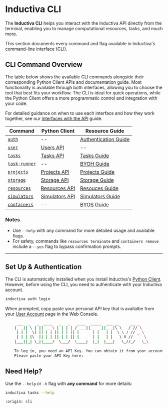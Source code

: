 # Inductiva CLI

The **Inductiva CLI** helps you interact with the Inductiva API directly from the terminal, enabling you to manage computational resources, tasks, and much more.

This section documents every command and flag available in Inductiva's command-line interface (CLI).

## CLI Command Overview

The table below shows the available CLI commands alongside their corresponding Python Client APIs and documentation guide. Most functionality is available through both interfaces, allowing you to choose the tool that best fits your workflow. The CLI is ideal for quick operations, while the Python Client offers a more programmatic control and integration with your code.

For detailed guidance on when to use each interface and how they work together, see our [Interfaces with the API](http://inductiva.ai/guides/how-it-works/building-blocks/index) guide.

| Command        | Python Client                                             | Resource Guide                                                   |
|----------------------|-----------------------------------------------------------|------------------------------------------------------------------|
| [`auth`](auth.md)               | --                              | [Authentication Guide](https://inductiva.ai/guides/how-it-works/get-started/install-guide)        |
| [`user`](user.md)               | [Users API](https://inductiva.ai/guides/api-functions/api/inductiva.users)                              | --        |
| [`tasks`](tasks.md)              | [Tasks API](https://inductiva.ai/guides/api-functions/api/inductiva.tasks)                              | [Tasks Guide](https://inductiva.ai/guides/how-it-works/intro/tasks)                |
| [`task-runner`](task-runner.md)          | --                     | [BYOH Guide](https://inductiva.ai/guides/expand/use-local-task-runner/index)          |
| [`projects`](projects.md)           | [Projects API](https://inductiva.ai/guides/api-functions/api/inductiva.projects)                        | [Projects Guide](https://inductiva.ai/guides/how-it-works/intro/projects)       |
| [`storage`](storage.md)            | [Storage API](https://inductiva.ai/guides/api-functions/api/inductiva.storage)                          | [Storage Guide](https://inductiva.ai/guides/how-it-works/intro/data_flow)            |
| [`resources`](resources.md)          | [Resources API](https://inductiva.ai/guides/api-functions/api/inductiva.resources)                      | [Resouces Guide](https://inductiva.ai/guides/how-it-works/intro/shared_dedicated_resources)          |
| [`simulators`](simulators.md)               | [Simulators API](https://inductiva.ai/guides/api-functions/api/inductiva.simulators)      | [Simulators Guide](../../how-it-works/simulators/index.md)  |
| [`containers`](containers.md)         | --  | [BYOS Guide](https://inductiva.ai/guides/expand/bring-your-own-software/index) |

### Notes

- Use `--help` with any command for more detailed usage and available flags.
- For safety, commands like `resources terminate` and `containers remove` include a `--yes` flag to bypass confirmation prompts.


---

## Set Up & Authentication

The CLI is automatically installed when you install
Inductiva's [Python Client](../api/index.md). However, before using the CLI,
you need to authenticate with your Inductiva account.

```sh
inductiva auth login
```

When prompted, copy paste your personal API key that is availalbe
from your [User Account](<https://console.inductiva.ai/account/profile>)
page in the Web Console.

```sh
     ___  _   _  ____   _   _   ____  _____  ___ __     __ _
    |_ _|| \ | ||  _ \ | | | | / ___||_   _||_ _|\ \   / // \
     | | |  \| || | | || | | || |      | |   | |  \ \ / // _ \
     | | | |\  || |_| || |_| || |___   | |   | |   \ V // ___ \
    |___||_| \_||____/  \___/  \____|  |_|  |___|   \_//_/   \_\
    
    To log in, you need an API Key. You can obtain it from your account at https://console.inductiva.ai/account.
    Please paste your API Key here: 
```

## Need Help?

Use the `--help` or `-h` flag with **any command** for more details:

```sh
inductiva tasks --help
```

```{banner}
:origin: cli
```